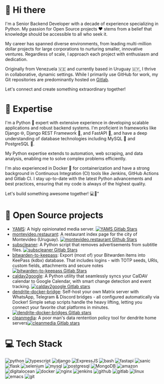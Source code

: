 # 👋 Hi there

I'm a Senior Backend Developer with a decade of experience specializing in Python. My passion for Open Source projects ❤️ stems from a belief that knowledge should be accessible to all who seek it.

My career has spanned diverse environments, from leading multi-million dollar projects for large corporations to nurturing smaller, innovative ventures. Regardless of scale, I approach each project with enthusiasm and dedication.

Originally from Venezuela 🇻🇪 and currently based in Uruguay 🇺🇾, I thrive in collaborative, dynamic settings. While I primarily use GitHub for work, my Git repositories are predominantly hosted on [Gitlab](https://gitlab.com/rogs). 

Let's connect and create something extraordinary together!

# 🚀 Expertise
I'm a Python 🐍 expert with extensive experience in developing scalable applications and robust backend systems. I'm proficient in frameworks like Django 🌐, Django REST Framework 🚀, and FastAPI 🚅, and have a deep understanding of database technologies including MySQL 🐬 and PostgreSQL 🐘. 

My Python expertise extends to automation, web scraping, and data analysis, enabling me to solve complex problems efficiently. 

I'm also experienced in Docker 🐳 for containerization and have a strong background in Continuous Integration (CI) tools like Jenkins, GitHub Actions and Gitlab CI. I stay up-to-date with the latest Python advancements and best practices, ensuring that my code is always of the highest quality. 

Let's build something awesome together! 💻🚀"

# 🌱 Open Source projects

- [YAMS](https://yams.media/): A higly opinionated media server. [![YAMS Gitlab Stars](https://img.shields.io/gitlab/stars/rogs%2Fyams)](https://gitlab.com/rogs/yams)
- [montevideo.restaurant](https://montevideo.restaurant/): A restaurant index page for the city of Montevideo (Uruguay). [![montevideo.restaurant Github Stars](https://img.shields.io/github/stars/rogsme/montevideo.restaurant)](https://github.com/rogsme/montevideo.restaurant)
- [subscleaner](https://pypi.org/project/subscleaner/): A Python script that removes advertisements from subtitle files. [![subscleaner Gitlab Stars](https://img.shields.io/gitlab/stars/rogs%2Fsubscleaner)](https://gitlab.com/rogs/subscleaner)
- [bitwarden-to-keepass](https://gitlab.com/rogs/bitwarden-to-keepass): Export (most of) your Bitwarden items into KeePass (kdbx) database. That includes logins - with TOTP seeds, URIs, custom fields, attachments and secure notes [![bitwarden-to-keepass Gitlab Stars](https://img.shields.io/gitlab/stars/rogs%2Fbitwarden-to-keepass)](https://gitlab.com/rogs/bitwarden-to-keepass)
- [caldav2google](https://gitlab.com/rogs/caldav2google): A Python utility that seamlessly syncs your CalDAV calendar to Google Calendar, with smart change detection and event tracking. [![caldav2google Gitlab stars](https://img.shields.io/gitlab/stars/rogs%2Fcaldav2google)](https://gitlab.com/rogs/caldav2google)
- [dendrite-docker-bridge](https://gitlab.com/rogs/dendrite-docker-bridges): Self-host your own Matrix server with WhatsApp, Telegram & Discord bridges - all configured automatically via Docker! Simple setup scripts handle the heavy lifting, letting you connect your favorite chat platforms in minutes.[![dendrite-docker-bridges Gitlab stars](https://img.shields.io/gitlab/stars/rogs%2Fdendrite-docker-bridges)](https://gitlab.com/rogs/dendrite-docker-bridges)
- [cleanmedia](https://gitlab.com/rogs/cleanmedia): A poor man's data rentention policy tool for dendrite home servers[![cleanmedia Gitlab stars](https://img.shields.io/gitlab/stars/rogs%2Fcleanmedia)](https://gitlab.com/rogs/cleanmedia)

# 💻 Tech Stack

![python](https://img.shields.io/badge/python-%23323330.svg?style=for-the-badge&logo=python&logoColor=%23F7DF1E) ![typescript](https://img.shields.io/badge/typescript-gray?style=for-the-badge&logo=typescript) ![django](https://img.shields.io/badge/django-%232b5b84.svg?style=for-the-badge&logo=django&logoColor=white) ![ExpressJS](https://img.shields.io/badge/express-black?style=for-the-badge&logo=express) ![bash](https://img.shields.io/badge/bash-%23a32d2a.svg?style=for-the-badge&logo=bash&logoColor=white) ![fastapi](https://img.shields.io/badge/fastapi-%23009485.svg?style=for-the-badge&logo=fastapi&logoColor=white) ![sanic](https://img.shields.io/badge/sanic-%23d90052.svg?style=for-the-badge&logo=sanic&logoColor=white) ![flask](https://img.shields.io/badge/flask-%23323330.svg?style=for-the-badge&logo=flask&logoColor=white) ![selenium](https://img.shields.io/badge/selenium-%2343b02a.svg?style=for-the-badge&logo=selenium&logoColor=white) ![mysql](https://img.shields.io/badge/mysql-%23e97b00.svg?style=for-the-badge&logo=mysql&logoColor=white) ![postgresql](https://img.shields.io/badge/postgresql-%23699eca.svg?style=for-the-badge&logo=postgresql&logoColor=white) ![MongoDB](https://img.shields.io/badge/mongodb-white?style=for-the-badge&logo=mongodb) ![amazon](https://img.shields.io/badge/amazon-%23FF9900.svg?style=for-the-badge&logo=amazon&logoColor=white) ![digitalocean](https://img.shields.io/badge/digitalocean-%230169FF.svg?style=for-the-badge&logo=digitalocean&logoColor=white) ![docker](https://img.shields.io/badge/docker-%231B88ED.svg?style=for-the-badge&logo=docker&logoColor=white) ![nginx](https://img.shields.io/badge/nginx-%23009900.svg?style=for-the-badge&logo=nginx&logoColor=white) ![jenkins](https://img.shields.io/badge/jenkins-%23D24939.svg?style=for-the-badge&logo=jenkins&logoColor=white) ![github](https://img.shields.io/badge/github-%23000000.svg?style=for-the-badge&logo=github&logoColor=white) ![gitlab](https://img.shields.io/badge/gitlab-%23E2432A.svg?style=for-the-badge&logo=gitlab&logoColor=white) ![linux](https://img.shields.io/badge/linux-%23185886.svg?style=for-the-badge&logo=linux&logoColor=white) ![emacs](https://img.shields.io/badge/emacs-%23805AB7.svg?style=for-the-badge&logo=emacs&logoColor=white) ![git](https://img.shields.io/badge/git-%23F44D27.svg?style=for-the-badge&logo=git&logoColor=white) 
